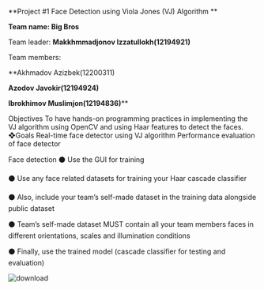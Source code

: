 **Project #1
Face Detection using Viola 
Jones (VJ) Algorithm
**

**Team name: Big Bros**

Team leader: **Makkhmmadjonov Izzatullokh(12194921)**

Team members: 

**Akhmadov Azizbek(12200311)

**Azodov Javokir(12194924)**

**Ibrokhimov Muslimjon(12194836)****


Objectives
To have hands-on programming practices in 
implementing the VJ algorithm using OpenCV and 
using Haar features to detect the faces.
❖Goals
Real-time face detector using VJ algorithm
Performance evaluation of face detector

Face detection
⚫ Use the GUI for training


⚫ Use any face related datasets for training your Haar
cascade classifier


⚫ Also, include your team’s self-made dataset in the training 
data alongside public dataset 


⚫ Team’s self-made dataset MUST contain all your team 
members faces in different orientations, scales and 
illumination conditions


⚫ Finally, use the trained model (cascade classifier for testing 
and evaluation)


![download](https://user-images.githubusercontent.com/86156093/200327172-8c8a82c6-4991-4869-8a39-26352e0f86b9.jpg)
